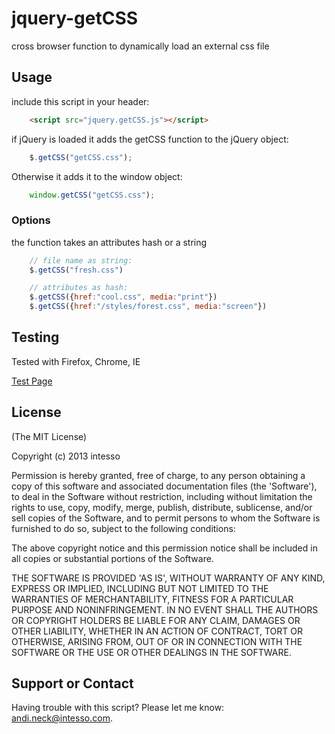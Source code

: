 jquery-getCSS
=============

cross browser function to dynamically load an external css file

## Usage
include this script in your header:

```html
	<script src="jquery.getCSS.js"></script>
```

if jQuery is loaded it adds the getCSS function to the jQuery object:
```js
	$.getCSS("getCSS.css");
```

Otherwise it adds it to the window object:
```js
	window.getCSS("getCSS.css");
```

### Options
the function takes an attributes hash or a string

```js
	// file name as string:
	$.getCSS("fresh.css")

	// attributes as hash:
	$.getCSS({href:"cool.css", media:"print"})
	$.getCSS({href:"/styles/forest.css", media:"screen"})	
```

## Testing

Tested with Firefox, Chrome, IE

[Test Page](http://htmlpreview.github.com/?https://raw.github.com/intesso/jquery-getCSS/master/getCSS.html)

## License 

(The MIT License)

Copyright (c) 2013 intesso

Permission is hereby granted, free of charge, to any person obtaining
a copy of this software and associated documentation files (the
'Software'), to deal in the Software without restriction, including
without limitation the rights to use, copy, modify, merge, publish,
distribute, sublicense, and/or sell copies of the Software, and to
permit persons to whom the Software is furnished to do so, subject to
the following conditions:

The above copyright notice and this permission notice shall be
included in all copies or substantial portions of the Software.

THE SOFTWARE IS PROVIDED 'AS IS', WITHOUT WARRANTY OF ANY KIND,
EXPRESS OR IMPLIED, INCLUDING BUT NOT LIMITED TO THE WARRANTIES OF
MERCHANTABILITY, FITNESS FOR A PARTICULAR PURPOSE AND NONINFRINGEMENT.
IN NO EVENT SHALL THE AUTHORS OR COPYRIGHT HOLDERS BE LIABLE FOR ANY
CLAIM, DAMAGES OR OTHER LIABILITY, WHETHER IN AN ACTION OF CONTRACT,
TORT OR OTHERWISE, ARISING FROM, OUT OF OR IN CONNECTION WITH THE
SOFTWARE OR THE USE OR OTHER DEALINGS IN THE SOFTWARE.

## Support or Contact
Having trouble with this script? Please let me know: andi.neck@intesso.com.